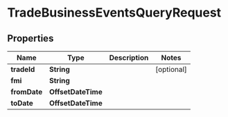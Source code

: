 

# TradeBusinessEventsQueryRequest


## Properties

| Name | Type | Description | Notes |
|------------ | ------------- | ------------- | -------------|
|**tradeId** | **String** |  |  [optional] |
|**fmi** | **String** |  |  |
|**fromDate** | **OffsetDateTime** |  |  |
|**toDate** | **OffsetDateTime** |  |  |



